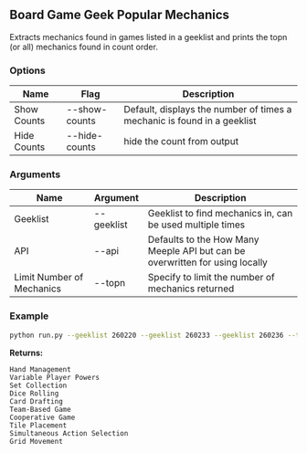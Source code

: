 ## Board Game Geek Popular Mechanics

Extracts mechanics found in games listed in a geeklist and prints the topn (or all) mechanics found in count order.

### Options

|Name |Flag |Description |
|---|---|---|
|Show Counts|--show-counts|Default, displays the number of times a mechanic is found in a geeklist|
|Hide Counts|--hide-counts|hide the count from output|

### Arguments

|Name |Argument |Description |
|---|---|---|
|Geeklist|--geeklist|Geeklist to find mechanics in, can be used multiple times|
|API|--api|Defaults to the How Many Meeple API but can be overwritten for using locally|
|Limit Number of Mechanics|--topn|Specify to limit the number of mechanics returned|

### Example

```bash
python run.py --geeklist 260220 --geeklist 260233 --geeklist 260236 --topn 10 --api localhost:5000 --hide-counts
```

**Returns:**

```
Hand Management
Variable Player Powers
Set Collection
Dice Rolling
Card Drafting
Team-Based Game
Cooperative Game
Tile Placement
Simultaneous Action Selection
Grid Movement
```

